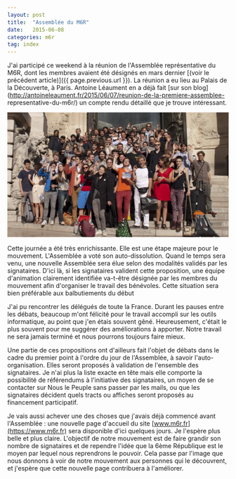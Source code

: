 ```yaml
---
layout: post
title:  "Assemblée du M6R"
date:   2015-06-08
categories: m6r
tag: index
---
```


J'ai participé ce weekend à la réunion de l'Assemblée représentative du M6R,
dont les membres avaient été désignés en mars dernier [(voir le précédent
article)]({{ page.previous.url }}). La réunion a eu lieu au Palais de la
Découverte, à Paris. Antoine Léaument en a déjà fait [sur son
blog](http://antoineleaument.fr/2015/06/07/reunion-de-la-premiere-assemblee-
representative-du-m6r/) un compte rendu détaillé que je trouve intéressant.

<img alt="Les membres de l'Assemblée à la fin de la journée devant le Palais de
<la découverte" src="/images/2015-06-08/photo-membres.jpg" class="pull-left img-zoom">

Cette journée a été très enrichissante. Elle est une étape majeure pour le
mouvement. L'Assemblée a voté son auto-dissolution. Quand le temps sera venu,
une nouvelle Assemblée sera élue selon des modalités validés par les
signataires. D'ici là, si les signataires valident cette proposition, une équipe
d'animation clairement identifiée va-t-être désignée par les membres du
mouvement afin d'organiser le travail des bénévoles. Cette situation sera bien
préférable aux balbutiements du début

J'ai pu rencontrer les délégués de toute la France. Durant les pauses
entre les débats, beaucoup m'ont félicité pour le travail accompli sur les
outils informatique, au point que j'en étais souvent gêné. Heureusement, c'était
le plus souvent pour me suggérer des améliorations à apporter.
Notre travail ne sera jamais terminé et nous pourrons toujours faire mieux.

Une partie de ces propositions ont d'ailleurs fait l'objet de débats dans le
cadre du premier point à l'ordre du jour de l'Assemblée, à savoir
l'auto-organisation. Elles seront proposés à validation de l'ensemble des
signataires. Je n'ai plus la liste exacte en tête mais elle comporte la
possibilité de référendums à l'initiative des signataires, un moyen de se
contacter sur Nous le Peuple sans passer par les mails, ou que les signataires
décident quels tracts ou affiches seront proposés au financement participatif.

Je vais aussi achever une des choses que j'avais déjà commencé avant
l'Assemblée : une nouvelle page d'accueil du site
[www.m6r.fr](https://www.m6r.fr) sera disponible d'ici quelques jours. Je
l'espère plus belle et plus claire. L'objectif de notre mouvement est de faire
grandir son nombre de signataires et de rependre l'idée que la 6ème
République est le moyen par lequel nous reprendrons le pouvoir. Cela passe par
l'image que nous donnons à voir de notre mouvement aux personnes qui le
découvrent, et j'espère que cette nouvelle page contribuera à l'améliorer.



